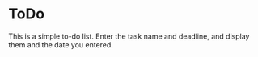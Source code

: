 # ToDo


This is a simple to-do list.
Enter the task name and deadline, and display them and the date you entered.
